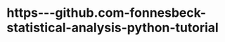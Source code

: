 https---github.com-fonnesbeck-statistical-analysis-python-tutorial
==================================================================

